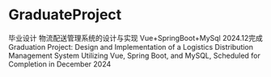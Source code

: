 # GraduateProject
毕业设计 物流配送管理系统的设计与实现 Vue+SpringBoot+MySql 2024.12完成
Graduation Project: Design and Implementation of a Logistics Distribution Management System Utilizing Vue, Spring Boot, and MySQL, Scheduled for Completion in December 2024
